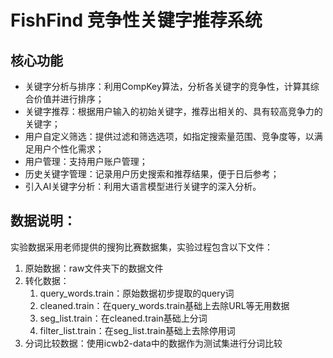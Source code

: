 # FishFind 竞争性关键字推荐系统

## 核心功能

- 关键字分析与排序：利用CompKey算法，分析各关键字的竞争性，计算其综合价值并进行排序；
- 关键字推荐：根据用户输入的初始关键字，推荐出相关的、具有较高竞争力的关键字；
- 用户自定义筛选：提供过滤和筛选选项，如指定搜索量范围、竞争度等，以满足用户个性化需求；
- 用户管理：支持用户账户管理；
- 历史关键字管理：记录用户历史搜索和推荐结果，便于日后参考；
- 引入AI关键字分析：利用大语言模型进行关键字的深入分析。

## 数据说明：
实验数据采用老师提供的搜狗比赛数据集，实验过程包含以下文件：
1. 原始数据：raw文件夹下的数据文件
2. 转化数据：
   1. query_words.train：原始数据初步提取的query词
   2. cleaned.train：在query_words.train基础上去除URL等无用数据
   3. seg_list.train：在cleaned.train基础上分词
   4. filter_list.train：在seg_list.train基础上去除停用词
3. 分词比较数据：使用icwb2-data中的数据作为测试集进行分词比较
